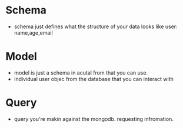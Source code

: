 # Schema 
- schema just defines what the structure of your data looks like 
    user: name,age,email
# Model
- model is just a schema in acutal from that you can use.
- individual user objec from the database that you can interact with 
# Query 
- query you're makin against the mongodb. requesting infromation. 